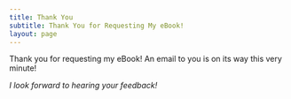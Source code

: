 ```yaml
---
title: Thank You
subtitle: Thank You for Requesting My eBook!
layout: page
---
```


Thank you for requesting my eBook! An email to you is on its way this very minute!

*I look forward to hearing your feedback!*
